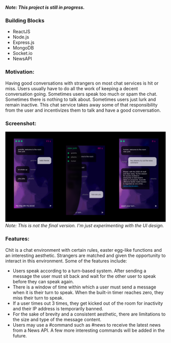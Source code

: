 **_Note: This project is still in progress._** 

### Building Blocks
* ReactJS    
* Node.js 
* Express.js  
* MongoDB 
* Socket.io
* NewsAPI

### Motivation:
Having good conversations with strangers on most chat services is hit or miss. Users usually have to do all the work of keeping a decent conversation going. Sometimes users speak too much or spam the chat. Sometimes there is nothing to talk about. Sometimes users just lurk and remain inactive. This chat service takes away some of that responsibility from the user and incentivizes them to talk and have a good conversation. 

### Screenshot:
![](chit-updated.png)
_Note: This is not the final version. I'm just experimenting with the UI design._

### Features:
Chit is a chat environment with certain rules, easter egg-like functions and an interesting aesthetic. Strangers are matched and given the opportunity to interact in this environment. Some of the features include:
  * Users speak according to a turn-based system. After sending a message the user must sit back and wait for the other user to speak before they can speak again.
  * There is a window of time within which a user must send a message when it is their turn to speak. When the built-in timer reaches zero, they miss their turn to speak.
  * If a user times out 3 times, they get kicked out of the room for inactivity and their IP address is temporarily banned.
  * For the sake of brevity and a consistent aesthetic, there are limitations to the size and type of the message content.
  * Users may use a #command such as #news to receive the latest news from a News API. A few more interesting commands will be added in the future. 
  

